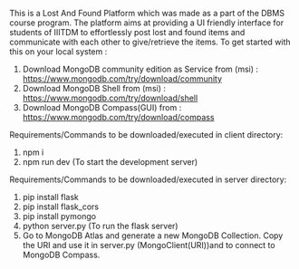 This is a Lost And Found Platform which was made as a part of the DBMS course program. The platform aims at providing a UI friendly interface for students of IIITDM to effortlessly post lost and found items and communicate with each other to give/retrieve the items.
To get started with this on your local system :

1. Download MongoDB community edition as Service from (msi) : https://www.mongodb.com/try/download/community
2. Download MongoDB Shell from (msi) : https://www.mongodb.com/try/download/shell
3. Download MongoDB Compass(GUI) from : https://www.mongodb.com/try/download/compass


Requirements/Commands to be downloaded/executed in client directory:
1. npm i
2. npm run dev (To start the development server)

Requirements/Commands to be downloaded/executed in server directory:
1. pip install flask
2. pip install flask_cors
3. pip install pymongo
4. python server.py (To run the flask server)
5. Go to MongoDB Atlas and generate a new MongoDB Collection. Copy the URI and use it in server.py (MongoClient(URI))and to connect to MongoDB Compass.


